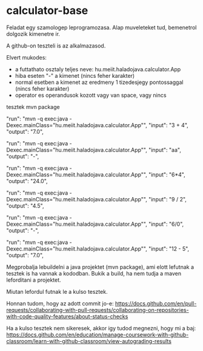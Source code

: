# calculator-base


Feladat egy szamologep leprogramozasa. Alap muveleteket tud, bemenetrol dolgozik kimenetre ir.

A github-on teszteli is az alkalmazasod.

Elvert mukodes:
- a futtathato osztaly teljes neve: hu.meiit.haladojava.calculator.App
- hiba eseten "-" a kimenet (nincs feher karakter)
- normal esetben a kimenet az eredmeny 1 tizedesjegy pontossaggal (nincs feher karakter)
- operator es operandusok kozott vagy van space, vagy nincs

tesztek
mvn package

"run": "mvn -q exec:java -Dexec.mainClass=\"hu.meiit.haladojava.calculator.App\"",
"input": "3 + 4",
"output": "7.0",

"run": "mvn -q exec:java -Dexec.mainClass=\"hu.meiit.haladojava.calculator.App\"",
"input": "aa",
"output": "-",

"run": "mvn -q exec:java -Dexec.mainClass=\"hu.meiit.haladojava.calculator.App\"",
"input": "6*4",
"output": "24.0",

"run": "mvn -q exec:java -Dexec.mainClass=\"hu.meiit.haladojava.calculator.App\"",
"input": "9 / 2",
"output": "4.5",

"run": "mvn -q exec:java -Dexec.mainClass=\"hu.meiit.haladojava.calculator.App\"",
"input": "6/0",
"output": "-",

"run": "mvn -q exec:java -Dexec.mainClass=\"hu.meiit.haladojava.calculator.App\"",
"input": "12 - 5",
"output": "7.0",


Megprobalja lebuildelni a java projektet (mvn package), ami elott lefutnak a tesztek is ha vannak a kododban.
Bukik a build, ha nem tudja a maven leforditani a projektet.

Miutan lefordul futnak le a kulso tesztek.

Honnan tudom, hogy az adott commit jo-e:
https://docs.github.com/en/pull-requests/collaborating-with-pull-requests/collaborating-on-repositories-with-code-quality-features/about-status-checks

Ha a kulso tesztek nem sikeresek, akkor igy tudod megnezni, hogy mi a baj:
https://docs.github.com/en/education/manage-coursework-with-github-classroom/learn-with-github-classroom/view-autograding-results

